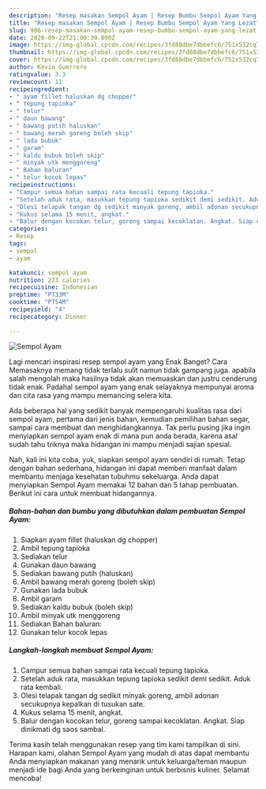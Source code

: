 ```yaml
---
description: "Resep masakan Sempol Ayam | Resep Bumbu Sempol Ayam Yang Lezat"
title: "Resep masakan Sempol Ayam | Resep Bumbu Sempol Ayam Yang Lezat"
slug: 986-resep-masakan-sempol-ayam-resep-bumbu-sempol-ayam-yang-lezat
date: 2020-09-22T21:00:39.090Z
image: https://img-global.cpcdn.com/recipes/3fd88dbe7dbbefc6/751x532cq70/sempol-ayam-foto-resep-utama.jpg
thumbnail: https://img-global.cpcdn.com/recipes/3fd88dbe7dbbefc6/751x532cq70/sempol-ayam-foto-resep-utama.jpg
cover: https://img-global.cpcdn.com/recipes/3fd88dbe7dbbefc6/751x532cq70/sempol-ayam-foto-resep-utama.jpg
author: Kevin Guerrero
ratingvalue: 3.3
reviewcount: 11
recipeingredient:
- " ayam fillet haluskan dg chopper"
- " tepung tapioka"
- " telur"
- " daun bawang"
- " bawang putih haluskan"
- " bawang merah goreng boleh skip"
- " lada bubuk"
- " garam"
- " kaldu bubuk boleh skip"
- " minyak utk menggoreng"
- " Bahan baluran"
- " telur kocok lepas"
recipeinstructions:
- "Campur semua bahan sampai rata kecuali tepung tapioka."
- "Setelah aduk rata, masukkan tepung tapioka sedikit demi sedikit. Aduk rata kembali."
- "Olesi telapak tangan dg sedikit minyak goreng, ambil adonan secukupnya kepalkan di tusukan sate."
- "Kukus selama 15 menit, angkat."
- "Balur dengan kocokan telur, goreng sampai kecoklatan. Angkat. Siap dinikmati dg saos sambal."
categories:
- Resep
tags:
- sempol
- ayam

katakunci: sempol ayam 
nutrition: 223 calories
recipecuisine: Indonesian
preptime: "PT33M"
cooktime: "PT54M"
recipeyield: "4"
recipecategory: Dinner

---
```



![Sempol Ayam](https://img-global.cpcdn.com/recipes/3fd88dbe7dbbefc6/751x532cq70/sempol-ayam-foto-resep-utama.jpg)

Lagi mencari inspirasi resep sempol ayam yang Enak Banget? Cara Memasaknya memang tidak terlalu sulit namun tidak gampang juga. apabila salah mengolah maka hasilnya tidak akan memuaskan dan justru cenderung tidak enak. Padahal sempol ayam yang enak selayaknya mempunyai aroma dan cita rasa yang mampu memancing selera kita.

Ada beberapa hal yang sedikit banyak mempengaruhi kualitas rasa dari sempol ayam, pertama dari jenis bahan, kemudian pemilihan bahan segar, sampai cara membuat dan menghidangkannya. Tak perlu pusing jika ingin menyiapkan sempol ayam enak di mana pun anda berada, karena asal sudah tahu triknya maka hidangan ini mampu menjadi sajian spesial.




Nah, kali ini kita coba, yuk, siapkan sempol ayam sendiri di rumah. Tetap dengan bahan sederhana, hidangan ini dapat memberi manfaat dalam membantu menjaga kesehatan tubuhmu sekeluarga. Anda dapat menyiapkan Sempol Ayam memakai 12 bahan dan 5 tahap pembuatan. Berikut ini cara untuk membuat hidangannya.

<!--inarticleads1-->

##### Bahan-bahan dan bumbu yang dibutuhkan dalam pembuatan Sempol Ayam:

1. Siapkan  ayam fillet (haluskan dg chopper)
1. Ambil  tepung tapioka
1. Sediakan  telur
1. Gunakan  daun bawang
1. Sediakan  bawang putih (haluskan)
1. Ambil  bawang merah goreng (boleh skip)
1. Gunakan  lada bubuk
1. Ambil  garam
1. Sediakan  kaldu bubuk (boleh skip)
1. Ambil  minyak utk menggoreng
1. Sediakan  Bahan baluran:
1. Gunakan  telur kocok lepas




<!--inarticleads2-->

##### Langkah-langkah membuat Sempol Ayam:

1. Campur semua bahan sampai rata kecuali tepung tapioka.
1. Setelah aduk rata, masukkan tepung tapioka sedikit demi sedikit. Aduk rata kembali.
1. Olesi telapak tangan dg sedikit minyak goreng, ambil adonan secukupnya kepalkan di tusukan sate.
1. Kukus selama 15 menit, angkat.
1. Balur dengan kocokan telur, goreng sampai kecoklatan. Angkat. Siap dinikmati dg saos sambal.




Terima kasih telah menggunakan resep yang tim kami tampilkan di sini. Harapan kami, olahan Sempol Ayam yang mudah di atas dapat membantu Anda menyiapkan makanan yang menarik untuk keluarga/teman maupun menjadi ide bagi Anda yang berkeinginan untuk berbisnis kuliner. Selamat mencoba!
